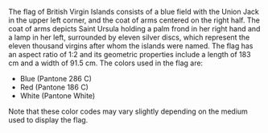 The flag of British Virgin Islands consists of a blue field with the Union Jack in the upper left corner, and the coat of arms centered on the right half. The coat of arms depicts Saint Ursula holding a palm frond in her right hand and a lamp in her left, surrounded by eleven silver discs, which represent the eleven thousand virgins after whom the islands were named. The flag has an aspect ratio of 1:2 and its geometric properties include a length of 183 cm and a width of 91.5 cm. The colors used in the flag are:
- Blue (Pantone 286 C)
- Red (Pantone 186 C)
- White (Pantone White)

Note that these color codes may vary slightly depending on the medium used to display the flag.